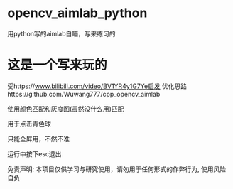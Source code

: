 # opencv_aimlab_python
用python写的aimlab自瞄，写来练习的

# 这是一个写来玩的

受https://www.bilibili.com/video/BV1YR4y1G7Ye启发
优化思路https://github.com/Wuwang777/cpp_opencv_aimlab

使用颜色匹配和灰度图(虽然没什么用)匹配

用于点击青色球

只能全屏用，不然不准

运行中按下esc退出

免责声明: 本项目仅供学习与研究使用，请勿用于任何形式的作弊行为, 使用风险自负
